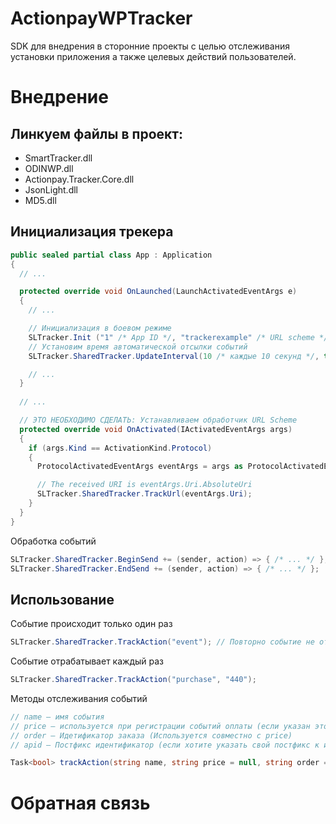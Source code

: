 ActionpayWPTracker
==================

SDK для внедрения в сторонние проекты с целью отслеживания установки приложения а также целевых действий пользователей.

Внедрение
=========

Линкуем файлы в проект:
-----------------------

 * SmartTracker.dll
 * ODINWP.dll
 * Actionpay.Tracker.Core.dll
 * JsonLight.dll
 * MD5.dll

Инициализация трекера
---------------------

```cs
public sealed partial class App : Application
{
  // ...

  protected override void OnLaunched(LaunchActivatedEventArgs e)
  {
    // ...

    // Инициализация в боевом режиме
    SLTracker.Init ("1" /* App ID */, "trackerexample" /* URL scheme */, null, false /* Ignore SSL? */, testMode: false);
    // Установим время автоматической отсылки событий
    SLTracker.SharedTracker.UpdateInterval(10 /* каждые 10 секунд */, true /* Повторять? */);

    // ...
  }
  
  // ...

  // ЭТО НЕОБХОДИМО СДЕЛАТЬ: Устанавливаем обработчик URL Scheme
  protected override void OnActivated(IActivatedEventArgs args)
  {
    if (args.Kind == ActivationKind.Protocol)
    {
      ProtocolActivatedEventArgs eventArgs = args as ProtocolActivatedEventArgs;

      // The received URI is eventArgs.Uri.AbsoluteUri
      SLTracker.SharedTracker.TrackUrl(eventArgs.Uri);
    }
  }
}
```

Обработка событий

```cs
SLTracker.SharedTracker.BeginSend += (sender, action) => { /* ... */ };
SLTracker.SharedTracker.EndSend += (sender, action) => { /* ... */ };
```

Использование
-------------

Событие происходит только один раз

```cs
SLTracker.SharedTracker.TrackAction("event"); // Повторно событие не отработает
```

Событие отрабатывает каждый раз

```cs
SLTracker.SharedTracker.TrackAction("purchase", "440");
```

Методы отслеживания событий

```cs
// name – имя события
// price – используется при регистрации событий оплаты (если указан этот параметр событие отрабатывает каждый раз)
// order – Идетификатор заказа (Используется совместно с price)
// apid – Постфикс идентификатор (если хотите указать свой постфикс к имени события, в противном случае он будет формироваться автоматически)

Task<bool> trackAction(string name, string price = null, string order = null, string apid = null)
```

Обратная связь
==============

